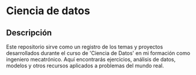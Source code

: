 # Ciencia de datos

## Descripción
Este repositorio sirve como un registro de los temas y proyectos desarrollados durante el curso de 'Ciencia de Datos' en mi formación como ingeniero mecatrónico. Aquí encontrarás ejercicios, análisis de datos, modelos y otros recursos aplicados a problemas del mundo real.
